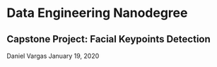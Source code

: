 # Data Engineering Nanodegree

## Capstone Project: Facial Keypoints Detection
Daniel Vargas
January 19, 2020
